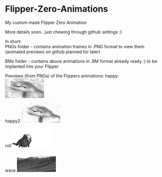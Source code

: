 # Flipper-Zero-Animations
My custom made Flipper Zero Animation

More details soon.. just chewing through github settings :)

In short:  
PNGs folder - contains animation frames in .PNG format to view them (animated previews on github planned for later)

BMs folder - contains above animations in .BM format already ready :) to be implanted into your Flipper

Previews (from PNGs) of the Flippers animations:
happy:
<img src="https://github.com/bip3r/Flipper-Zero-Animations/blob/d90af7b7e9f4aee7af3605736b759aaab75ec0ea/happy.gif">

happy2
<img src="https://github.com/bip3r/Flipper-Zero-Animations/blob/d90af7b7e9f4aee7af3605736b759aaab75ec0ea/happy2.gif">

roll
<img src="https://github.com/bip3r/Flipper-Zero-Animations/blob/d90af7b7e9f4aee7af3605736b759aaab75ec0ea/roll.gif">

wave
<img src="https://github.com/bip3r/Flipper-Zero-Animations/blob/d90af7b7e9f4aee7af3605736b759aaab75ec0ea/wave.gif">
